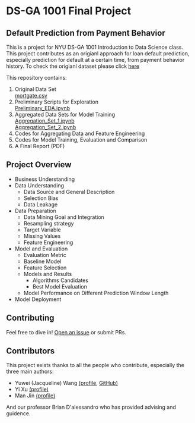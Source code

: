 # DS-GA 1001 Final Project 
## Default Prediction from Payment Behavior

This is a project for NYU DS-GA 1001 Introduction to Data Science class. <br>
This project contributes as an origianl approach for loan default prediction, especially prediction for default at a certain time, from payment behavior history. To check the origianl dataset please click [here](http://www.creditriskanalytics.net/datasets-private2.html)

This repository contains:

1. Original Data Set <br>
  [mortgate.csv](https://github.com/yuwei-jacque-wang/DS-GA-1001-Project/blob/master/mortgage_csv.rar)
2. Preliminary Scripts for Exploration <br>
  [Preliminary_EDA.ipynb](https://github.com/yuwei-jacque-wang/DS-GA-1001-Project/blob/master/Preliminary_EDA.ipynb)
3. Aggregated Data Sets for Model Training <br>
  [Aggregation_Set_1.ipynb](https://github.com/yuwei-jacque-wang/DS-GA-1001-Project/blob/master/Aggregation_Set_1.ipynb) <br>
  [Aggregation_Set_2.ipynb]()
4. Codes for Aggregating Data and Feature Engineering
5. Codes for Model Training, Evaluation and Comparison
6. A Final Report (PDF)

## Project Overview

- Business Understanding
- Data Understanding
  - Data Source and General Description
  - Selection Bias
  - Data Leakage
- Data Preparation
  - Data Mining Goal and Integration
  - Resampling strategy
  - Target Variable
  - Missing Values
  - Feature Engineering
- Model and Evaluation
  - Evaluation Metric
  - Baseline Model
  - Feature Selection
  - Models and Results
    - Algorithms Candidates
    - Best Model Evaluation
  - Model Performance on Different Prediction Window Length
- Model Deployment


## Contributing

Feel free to dive in! [Open an issue](https://github.com/yuwei-jacque-wang/DS-GA-1001-Project/issues/new) or submit PRs.

## Contributors

This project exists thanks to all the people who contribute, especially the three main authors:
- Yuwei (Jacqueline) Wang [(profile](https://www.linkedin.com/in/jacqueline-yuwei-wang-309665b2/), [GitHub)](https://github.com/yuwei-jacque-wang)
- Yi Xu [(profile)](https://www.linkedin.com/in/goodluckxuyi/)
- Man Jin [(profile)](https://www.linkedin.com/in/man-jin/)

And our professor Brian D'alessandro who has provided advising and guidence.


